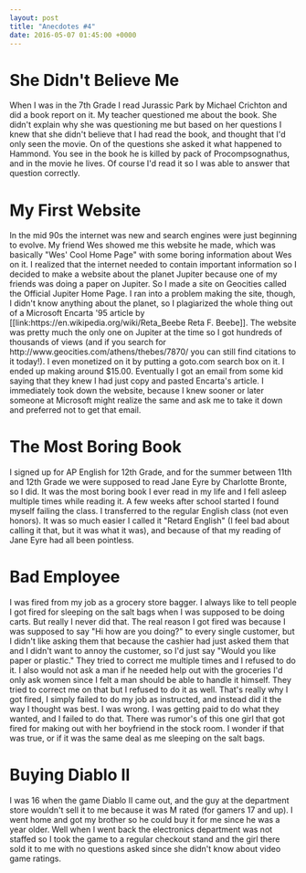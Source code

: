 ```yaml
---
layout: post
title: "Anecdotes #4"
date: 2016-05-07 01:45:00 +0000
---
```

<h1>She Didn't Believe Me</h1>
When I was in the 7th Grade I read Jurassic Park by Michael Crichton and did a book report on it. My teacher questioned me about the book. She didn't explain why she was questioning me but based on her questions I knew that she didn't believe that I had read the book, and thought that I'd only seen the movie. On of the questions she asked it what happened to Hammond. You see in the book he is killed by pack of Procompsognathus, and in the movie he lives. Of course I'd read it so I was able to answer that question correctly.
<h1>My First Website</h1>
In the mid 90s the internet was new and search engines were just beginning to evolve. My friend Wes showed me this website he made, which was basically "Wes' Cool Home Page" with some boring information about Wes on it. I realized that the internet needed to contain important information so I decided to make a website about the planet Jupiter because one of my friends was doing a paper on Jupiter. So I made a site on Geocities called the Official Jupiter Home Page. I ran into a problem making the site, though, I didn't know anything about the planet, so I plagiarized the whole thing out of a Microsoft Encarta '95 article by [[link:https://en.wikipedia.org/wiki/Reta_Beebe Reta F. Beebe]]. The website was pretty much the only one on Jupiter at the time so I got hundreds of thousands of views (and if you search for http://www.geocities.com/athens/thebes/7870/ you can still find citations to it today!). I even monetized on it by putting a goto.com search box on it. I ended up making around $15.00. Eventually I got an email from some kid saying that they knew I had just copy and pasted Encarta's article. I immediately took down the website, because I knew sooner or later someone at Microsoft might realize the same and ask me to take it down and preferred not to get that email.
<h1>The Most Boring Book</h1>
I signed up for AP English for 12th Grade, and for the summer between 11th and 12th Grade we were supposed to read Jane Eyre by Charlotte Bronte, so I did. It was the most boring book I ever read in my life and I fell asleep multiple times while reading it. A few weeks after school started I found myself failing the class. I transferred to the regular English class (not even honors). It was so much easier I called it "Retard English" (I feel bad about calling it that, but it was what it was), and because of that my reading of Jane Eyre had all been pointless.
<h1>Bad Employee</h1>
I was fired from my job as a grocery store bagger. I always like to tell people I got fired for sleeping on the salt bags when I was supposed to be doing carts. But really I never did that. The real reason I got fired was because I was supposed to say "Hi how are you doing?" to every single customer, but I didn't like asking them that because the cashier had just asked them that and I didn't want to annoy the customer, so I'd just say "Would you like paper or plastic." They tried to correct me multiple times and I refused to do it. I also would not ask a man if he needed help out with the groceries I'd only ask women since I felt a man should be able to handle it himself. They tried to correct me on that but I refused to do it as well. That's really why I got fired, I simply failed to do my job as instructed, and instead did it the way I thought was best. I was wrong. I was getting paid to do what they wanted, and I failed to do that. There was rumor's of this one girl that got fired for making out with her boyfriend in the stock room. I wonder if that was true, or if it was the same deal as me sleeping on the salt bags.
<h1>Buying Diablo II</h1>
I was 16 when the game Diablo II came out, and the guy at the department store wouldn't sell it to me because it was M rated (for gamers 17 and up). I went home and got my brother so he could buy it for me since he was a year older. Well when I went back the electronics department was not staffed so I took the game to a regular checkout stand and the girl there sold it to me with no questions asked since she didn't know about video game ratings.
